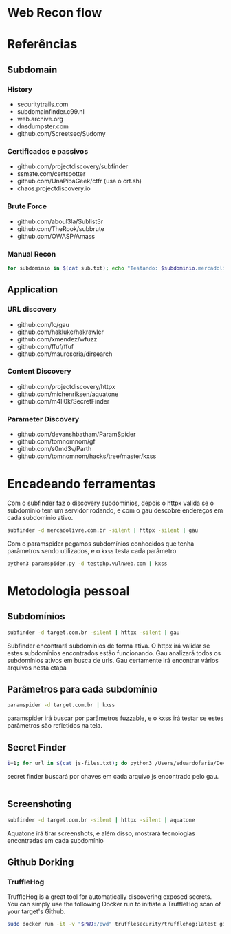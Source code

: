 # Web Recon flow

# Referências

## Subdomain

### History

- securitytrails.com
- subdomainfinder.c99.nl
- web.archive.org
- dnsdumpster.com
- github.com/Screetsec/Sudomy

### Certificados e passivos
- github.com/projectdiscovery/subfinder
- ssmate.com/certspotter
- github.com/UnaPibaGeek/ctfr (usa o crt.sh)
- chaos.projectdiscovery.io

### Brute Force

- github.com/aboul3la/Sublist3r
- github.com/TheRook/subbrute
- github.com/OWASP/Amass

### Manual Recon

```bash
for subdominio in $(cat sub.txt); echo "Testando: $subdominio.mercadolivre.com.br"; host "$subdominio.mercadolivre.com.br" | grep -v 'NXDOMAIN'; done;
```

## Application

### URL discovery

- github.com/lc/gau 
- github.com/hakluke/hakrawler 
- github.com/xmendez/wfuzz 
- github.com/ffuf/ffuf 
- github.com/maurosoria/dirsearch

### Content Discovery

- github.com/projectdiscovery/httpx
- github.com/michenriksen/aquatone
- github.com/m4ll0k/SecretFinder

### Parameter Discovery

- github.com/devanshbatham/ParamSpider
- github.com/tomnomnom/gf
- github.com/s0md3v/Parth
- github.com/tomnomnom/hacks/tree/master/kxss

# Encadeando ferramentas

Com o subfinder faz o discovery subdomínios, depois o httpx valida se o subdominio tem um servidor rodando, e com o gau descobre endereços em cada subdominio ativo.

```bash
subfinder -d mercadolivre.com.br -silent | httpx -silent | gau
```

Com o paramspider pegamos subdomínios conhecidos que tenha parâmetros sendo utilizados, e o `kxss` testa cada parâmetro

```bash
python3 paramspider.py -d testphp.vulnweb.com | kxss
```

# Metodologia pessoal

## Subdomínios

```bash
subfinder -d target.com.br -silent | httpx -silent | gau
```

Subfinder encontrará subdomínios de forma ativa. O httpx irá validar se estes subdomínios encontrados estão funcionando. Gau analizará todos os subdomínios ativos em busca de urls. 
Gau certamente irá encontrar vários arquivos nesta etapa

## Parâmetros para cada subdomínio

```bash
paramspider -d target.com.br | kxss
```

paramspider irá buscar por parâmetros fuzzable, e o kxss irá testar se estes parâmetros são refletidos na tela.

## Secret Finder

```bash
i=1; for url in $(cat js-files.txt); do python3 /Users/eduardofaria/Developer/tools/SecretFinder/SecretFinder.py -i $url -o cli > ./secretfinder/${i}.html; i=$((i+1)); done
```

secret finder buscará por chaves em cada arquivo js encontrado pelo gau.

```bash

```
## Screenshoting

```bash
subfinder -d target.com.br -silent | httpx -silent | aquatone
```

Aquatone irá tirar screenshots, e além disso, mostrará tecnologias encontradas em cada subdomínio

## Github Dorking
### TruffleHog

TruffleHog is a great tool for automatically discovering exposed secrets. You can simply use the following Docker run to initiate a TruffleHog scan of your target's Github.

```bash
sudo docker run -it -v "$PWD:/pwd" trufflesecurity/trufflehog:latest github --org=target-name
```